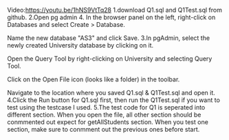 
Video:https://youtu.be/1hNS9VtTq28
1.download Q1.sql and Q1Test.sql from github.
2.Open pg admin 4. In the browser panel on the left, right-click on Databases and select Create > Database.

Name the new database "AS3" and click Save.
3.In pgAdmin, select the newly created University database by clicking on it.

Open the Query Tool by right-clicking on University and selecting Query Tool.

Click on the Open File icon (looks like a folder) in the toolbar.

Navigate to the location where you saved Q1.sql & Q1Test.sql and open it.
4.Click the Run button for Q1.sql first, then run the Q1Test.sql if you want to test using the testcase I used.
5.The test code for Q1 is seperated into different section. When you open the file, all other section 
should be conmmented out expect for getAllStudents section. When you test one section, make sure to conmment out the previous ones 
before start.
